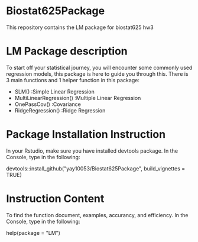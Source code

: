 # Biostat625Package
This repository contains the LM package for biostat625 hw3

# LM Package description 
To start off your statistical journey, you will encounter some commonly used regression models, this package is here to guide you through this. There is 3 main functions and 1 helper function in this package:

* SLM() :Simple Linear Regression
* MultiLinearRegression() :Multiple Linear Regression
* OnePassCov() :Covariance
* RidgeRegression() :Ridge Regression

# Package Installation Instruction

In your Rstudio, make sure you have installed devtools package.
In the Console, type in the following:

devtools::install_github("yay10053/Biostat625Package", build_vignettes = TRUE)

# Instruction Content
To find the function document, examples, accurancy, and efficiency.
In the Console, type in the following:

help(package = "LM")

